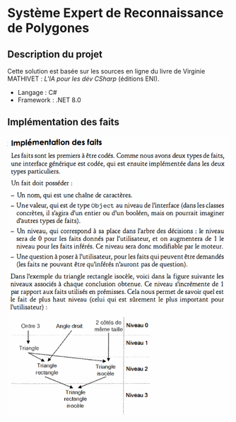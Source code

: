 # Système Expert de Reconnaissance de Polygones

## Description du projet

Cette solution est basée sur les sources en ligne du livre de Virginie MATHIVET : *L'IA pour les dév CSharp* (éditions ENI).

- Langage :  C#
- Framework :  .NET 8.0

## Implémentation des faits
![alt text](implementation_faits.png)


